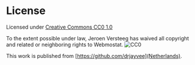 License
=======
Licensed under [Creative Commons CC0 1.0](http://creativecommons.org/publicdomain/zero/1.0/)

To the extent possible under law, Jeroen Versteeg has waived all copyright
and related or neighboring rights to Webmostat.
![CC0](http://i.creativecommons.org/p/zero/1.0/88x31.png "Creative Commons CC0")

This work is published from [https://github.com/drjayvee](Netherlands).
